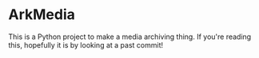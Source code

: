 # ArkMedia

This is a Python project to make a media archiving thing. If you're reading this, hopefully it is by looking at a past commit!

